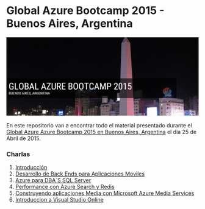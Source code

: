 # Global Azure Bootcamp 2015 - Buenos Aires, Argentina
![](_images/GAB-Arg-2015.PNG)

En este repositorio van a encontrar todo el material presentado durante el [Global Azure Azure Bootcamp 2015 en Buenos Aires, Argentina](http://argentina.azurebootcamp.net) el dia 25 de Abril de 2015.

### Charlas

1. [Introducción](https://github.com/southworkscom/GAB-Arg-2015/tree/master/1%20-%20Intro)
2. [Desarrollo de Back Ends para Aplicaciones Moviles](https://github.com/southworkscom/GAB-Arg-2015/tree/master/2%20-%20Azure%20Mobile%20Services)
3. [Azure para DBA´S SQL Server](https://github.com/southworkscom/GAB-Arg-2015/tree/master/3%20-%20Azure%20DBA%20SQL)
4. [Performance con Azure Search y Redis](https://github.com/southworkscom/GAB-Arg-2015/tree/master/4%20-%20Azure%20Search%20%26%20Redis)
5. [Construyendo aplicaciones Media con Microsoft Azure Media Services](https://github.com/southworkscom/GAB-Arg-2015/tree/master/5%20-%20Azure%20Media%20Services)
6. [Introduccion a Visual Studio Online](https://github.com/southworkscom/GAB-Arg-2015/tree/master/6%20-%20Visual%20Studio%20Online)
